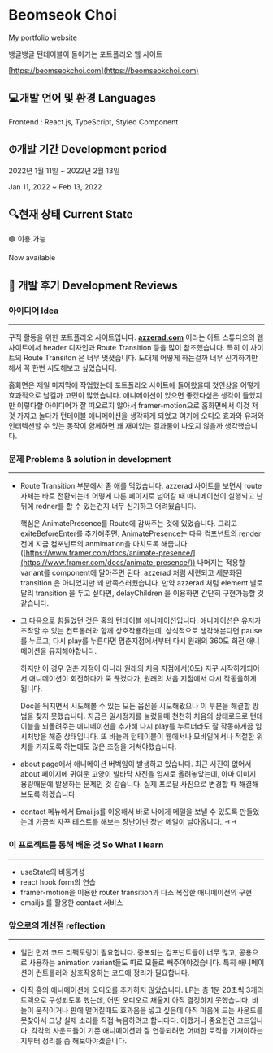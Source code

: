 # Beomseok Choi
My portfolio website
  
뱅글뱅글 턴테이블이 돌아가는 포트폴리오 웹 사이트

[https://beomseokchoi.com](https://beomseokchoi.com)

## 💻개발 언어 및 환경 Languages
  
Frontend : React.js, TypeScript, Styled Component

## ⏱개발 기간 Development period
  
2022년 1월 11일 ~ 2022년 2월 13일 

Jan 11, 2022 ~ Feb 13, 2022

## 🔍현재 상태 Current State
  
🟢 이용 가능

Now available

## 📝 개발 후기 Development Reviews
  
### 아이디어 Idea

---

구직 활동을 위한 포트폴리오 사이트입니다. **[azzerad.com](http://azzerad.com/)** 이라는 아트 스튜디오의 웹 사이트에서 header 디자인과 Route Transition 등을 많이 참조했습니다. 특히 이 사이트의 Route Transiton 은 너무 멋졋습니다. 도대체 어떻게 하는걸까 너무 신기하기만 해서 꼭 한번 시도해보고 싶었습니다. 

홈화면은 제일 마지막에 작업했는데 포트폴리오 사이트에 들어왔을때 첫인상을 어떻게 효과적으로 남길까 고민이 많았습니다. 애니메이션이 있으면 좋겠다싶은 생각이 들었지만 이렇다할 아이디어가 잘 떠오르지 않아서 framer-motion으로 홈화면에서 이것 저것 가지고 놀다가 턴테이블 애니메이션을 생각하게 되었고 여기에 오디오 효과와 유저와 인터렉션할 수 있는 동작이 함께하면 꽤 재미있는 결과물이 나오지 않을까 생각했습니다.

### 문제 Problems & solution in development

---

- Route Transition 부분에서 좀 애를 먹었습니다.  azzerad 사이트를 보면서 route 자체는 바로 전환되는데 어떻게 다른 페이지로 넘어갈 때 애니메이션이 실행되고 난뒤에 redner를 할 수 있는건지 너무 신기하고 어려웠습니다.
    
    핵심은 AnimatePresence를 Route에 감싸주는 것에 있었습니다. 그리고 exiteBeforeEnter를 추가해주면, AnimatePresence는 다음 컴포넌트의 render전에 지금 컴포넌트의 anmimation을 마치도록 해줍니다. ([https://www.framer.com/docs/animate-presence/](https://www.framer.com/docs/animate-presence/)) 나머지는 적용할 variant를 component에 달아주면 된다. azzerad 처럼 세련되고 세분화된 transition 은 아니었지만 꽤 만족스러웠습니다. 만약 azzerad 처럼 element 별로 달리 transition 을 두고 싶다면, delayChildren 을 이용하면 간단히 구현가능할 것 같습니다.
    

- 그 다음으로 힘들었던 것은 홈의 턴테이블 에니메이션입니다. 애니메이션은 유저가 조작할 수 있는 컨트롤러와 함께 상호작용하는데, 상식적으로 생각해본다면 pause를 누르고, 다시 play를 누른다면 멈춘지점에서부터 다시 원래의 360도 회전 애니메이션을 유지해야합니다.
    
    하지만 이 경우 멈춘 지점이 아니라 원래의 처음 지점에서(0도) 자꾸 시작하게되어서 애니메이션이 회전하다가 뚝 끊겼다가, 원래의 처음 지점에서 다시 작동을하게 됩니다. 
    
    Doc을 뒤지면서 시도해볼 수 있는 모든 옵션을 시도해봤으나 이 부분을 해결할 방법을 찾지 못했습니다. 지금은 일시정지를 눌렀을때 천천히 처음의 상태로으로 턴테이블을 되돌려주는 에니메이션을 추가해 다시 play를 누르더라도 잘 작동하게끔 임시처방을 해준 상태입니다. 또 바늘과 턴테이블이 웹에서나 모바일에서나 적절한 위치를 가지도록 하는데도 많은 조정을 거쳐야했습니다.
    

- about page에서 애니메이션 버벅임이 발생하고 있습니다. 최근 사진이 없어서 about 페이지에 귀여운 고양이 발바닥 사진을 임시로 올려놓았는데, 아마 이미지 용량때문에 발생하는 문제인 것 같습니다. 실제 프로필 사진으로 변경할 때 해결해보도록 하겠습니다.

- contact 메뉴에서  Emailjs를 이용해서 바로 나에게 메일을 보낼 수 있도록 만들었는데 가끔씩 자꾸 테스트를 해보는 장난아닌 장난 메일이 날아옵니다..ㅋㅋ

### 이 프로젝트를 통해 배운 것 So What I learn

---

- useState의 비동기성
- react hook form의 연습
- framer-motion을 이용한 router transition과  다소 복잡한 애니메이션의 구현
- emailjs 를 활용한 contact 서비스

### 앞으로의 개선점 reflection

---

- 일단 먼저 코드 리팩토링이 필요합니다. 중복되는 컴포넌트들이 너무 많고, 공용으로 사용하는 animation variant들도 따로 모듈로 빼주어야겠습니다. 특히 애니메이션이 컨트롤러와 상호작용하는 코드에 정리가 필요합니다.

- 아직 홈의 애니메이션에 오디오를 추가하지 않았습니다. LP는 총 1분 20초씩 3개의 트랙으로 구성되도록 했는데, 어떤 오디오로 채울지 아직 결정하지 못했습니다.  바늘이 움직이거나 판에 떨어질때도 효과음을 넣고 싶은데 아직 마음에 드는 사운드를 못찾아서 그냥 실제 소리를 직접 녹음하려고 합니다다. 어쨌거나 중요한건 코드입니다. 각각의 사운드들이 기존 애니메이션과 잘 연동되려면 어떠한 로직을 가져야하는지부터 정리를 좀 해보아야겠습니다.